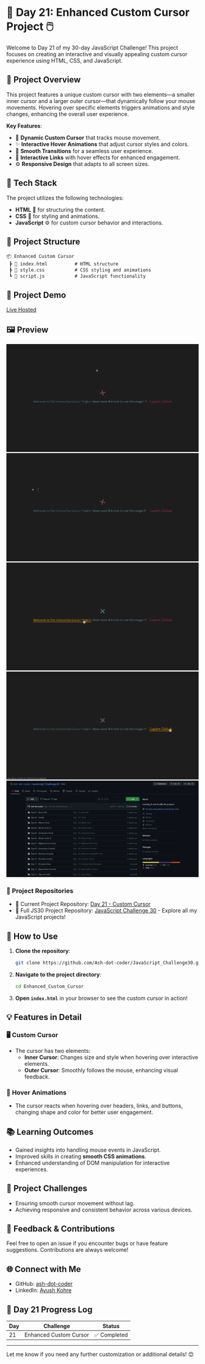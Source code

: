 # 🎯 **Day 21: Enhanced Custom Cursor Project** 🖱️

Welcome to Day 21 of my 30-day JavaScript Challenge! This project focuses on creating an interactive and visually appealing custom cursor experience using HTML, CSS, and JavaScript.

## 🌟 **Project Overview**

This project features a unique custom cursor with two elements—a smaller inner cursor and a larger outer cursor—that dynamically follow your mouse movements. Hovering over specific elements triggers animations and style changes, enhancing the overall user experience.

**Key Features**:
- 🚀 **Dynamic Custom Cursor** that tracks mouse movement.
- ✨ **Interactive Hover Animations** that adjust cursor styles and colors.
- 🎨 **Smooth Transitions** for a seamless user experience.
- 🔗 **Interactive Links** with hover effects for enhanced engagement.
- ⚙️ **Responsive Design** that adapts to all screen sizes.


## 📜 **Tech Stack**

The project utilizes the following technologies:
- **HTML** 📝 for structuring the content.
- **CSS** 🎨 for styling and animations.
- **JavaScript** ⚙️ for custom cursor behavior and interactions.

## 📂 **Project Structure**

```
📦 Enhanced Custom Cursor
 ┣ 📜 index.html          # HTML structure
 ┣ 📜 style.css           # CSS styling and animations
 ┗ 📜 script.js           # JavaScript functionality
```

## 🎨 Project Demo
[Live Hosted](https://ash-dot-coder.github.io/JavaScript_Challenge30/Day%2021%20-%20%5BCustom%20Cursor%5D/index.html)

## 🖼️ Preview
![Cursor-1](images/interface-1.png)
![Cursor-2](images/interface-2.png)
![Hover-Cursor-Effect](images/interface-3.png)
![Explore-GitHub](images/interface-4.png)
![GitHub-Page](images/interface-5.png)

### 📄 Project Repositories
- 📂 Current Project Repository: [Day 21 - Custom Cursor](https://github.com/Ash-dot-coder/JavaScript_Challenge30/tree/Js30/Day%2021%20-%20%5BCustom%20Cursor%5D)
- 📜 Full JS30 Project Repository: [JavaScript Challenge 30](https://github.com/Ash-dot-coder/JavaScript_Challenge30) - Explore all my JavaScript projects!


## 📝 **How to Use**

1. **Clone the repository**:
   ```bash
   git clone https://github.com/Ash-dot-coder/JavaScript_Challenge30.git
   ```
2. **Navigate to the project directory**:
   ```bash
   cd Enhanced_Custom_Cursor
   ```
3. **Open `index.html`** in your browser to see the custom cursor in action!

## 💡 **Features in Detail**

### 🖥️ **Custom Cursor**
- The cursor has two elements:
  - **Inner Cursor**: Changes size and style when hovering over interactive elements.
  - **Outer Cursor**: Smoothly follows the mouse, enhancing visual feedback.

### 🎯 **Hover Animations**
- The cursor reacts when hovering over headers, links, and buttons, changing shape and color for better user engagement.


## 📚 **Learning Outcomes**

- Gained insights into handling mouse events in JavaScript.
- Improved skills in creating **smooth CSS animations**.
- Enhanced understanding of DOM manipulation for interactive experiences.

## 📌 **Project Challenges**

- Ensuring smooth cursor movement without lag.
- Achieving responsive and consistent behavior across various devices.

## 📢 **Feedback & Contributions**

Feel free to open an issue if you encounter bugs or have feature suggestions. Contributions are always welcome!


## 🌐 Connect with Me
- GitHub: [ash-dot-coder](https://github.com/Ash-dot-coder)
- LinkedIn: [Ayush Kohre](https://www.linkedin.com/in/aayush-kohre-dev1/)


## 📅 **Day 21 Progress Log**

| Day | Challenge   | Status       |
|-----|-------------|--------------|
| 21  | Enhanced Custom Cursor | ✅ Completed |

---

Let me know if you need any further customization or additional details! 😊